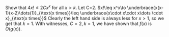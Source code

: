 Show that $4x!\leq 2Cx^x$ for all $x>k$. Let C=2. $x!\leq x^x\to \underbrace{x(x-1)(x-2)\dots(1)}_{\text{x times}}\leq \underbrace{x\cdot x\cdot x\dots \cdot x}_{\text{x times}}$ Clearly the left hand side is always less for $x>1$, so we get that $k=1$. With witnesses, $C=2,k=1$, we have shown that $f(x)$ is $O(g(x))$.
